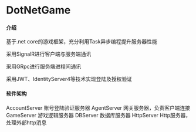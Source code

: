 # DotNetGame

#### 介绍
基于.net core的游戏框架，充分利用Task异步编程提升服务器性能

采用SignalR进行客户端与服务端通讯

采用GRpc进行服务端进程间通讯

采用JWT、IdentityServer4等技术实现登陆及授权验证


#### 软件架构
AccountServer 账号登陆验证服务器
AgentServer 网关服务器，负责客户端连接
GameServer 游戏逻辑服务器
DBServer 数据库服务器
HttpServer Http服务器，处理外部http消息
